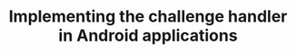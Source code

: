 ---
layout: tutorial
title: Implementing the challenge handler in Android applications
breadcrumb_title: Android applications
relevantTo: [android]
---
